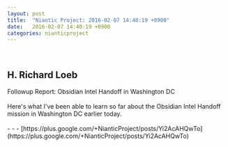 ```yaml
---
layout: post
title:  "Niantic Project: 2016-02-07 14:40:19 +0900"
date:   2016-02-07 14:40:19 +0900
categories: nianticproject
---
```

<div class="shared"><br /><h2>H. Richard Loeb</h2>Followup Report: Obsidian Intel Handoff in Washington DC<br /><br />Here's what I've been able to learn so far about the Obsidian Intel Handoff mission in Washington DC earlier today.<br /><br /></div>
- - -
[https://plus.google.com/+NianticProject/posts/Yi2AcAHQwTo](https://plus.google.com/+NianticProject/posts/Yi2AcAHQwTo)

